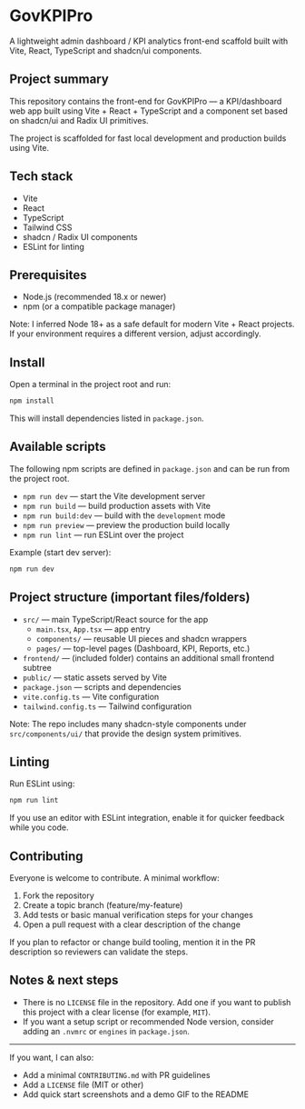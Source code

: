 # GovKPIPro

A lightweight admin dashboard / KPI analytics front-end scaffold built with Vite, React, TypeScript and shadcn/ui components.

## Project summary

This repository contains the front-end for GovKPIPro — a KPI/dashboard web app built using Vite + React + TypeScript and a component set based on shadcn/ui and Radix UI primitives.

The project is scaffolded for fast local development and production builds using Vite.

## Tech stack

- Vite
- React
- TypeScript
- Tailwind CSS
- shadcn / Radix UI components
- ESLint for linting

## Prerequisites

- Node.js (recommended 18.x or newer)
- npm (or a compatible package manager)

Note: I inferred Node 18+ as a safe default for modern Vite + React projects. If your environment requires a different version, adjust accordingly.

## Install

Open a terminal in the project root and run:

```powershell
npm install
```

This will install dependencies listed in `package.json`.

## Available scripts

The following npm scripts are defined in `package.json` and can be run from the project root.

- `npm run dev` — start the Vite development server
- `npm run build` — build production assets with Vite
- `npm run build:dev` — build with the `development` mode
- `npm run preview` — preview the production build locally
- `npm run lint` — run ESLint over the project

Example (start dev server):

```powershell
npm run dev
```

## Project structure (important files/folders)

- `src/` — main TypeScript/React source for the app
  - `main.tsx`, `App.tsx` — app entry
  - `components/` — reusable UI pieces and shadcn wrappers
  - `pages/` — top-level pages (Dashboard, KPI, Reports, etc.)
- `frontend/` — (included folder) contains an additional small frontend subtree
- `public/` — static assets served by Vite
- `package.json` — scripts and dependencies
- `vite.config.ts` — Vite configuration
- `tailwind.config.ts` — Tailwind configuration

Note: The repo includes many shadcn-style components under `src/components/ui/` that provide the design system primitives.

## Linting

Run ESLint using:

```powershell
npm run lint
```

If you use an editor with ESLint integration, enable it for quicker feedback while you code.

## Contributing

Everyone is welcome to contribute. A minimal workflow:

1. Fork the repository
2. Create a topic branch (feature/my-feature)
3. Add tests or basic manual verification steps for your changes
4. Open a pull request with a clear description of the change

If you plan to refactor or change build tooling, mention it in the PR description so reviewers can validate the steps.

## Notes & next steps

- There is no `LICENSE` file in the repository. Add one if you want to publish this project with a clear license (for example, `MIT`).
- If you want a setup script or recommended Node version, consider adding an `.nvmrc` or `engines` in `package.json`.

---

If you want, I can also:

- Add a minimal `CONTRIBUTING.md` with PR guidelines
- Add a `LICENSE` file (MIT or other)
- Add quick start screenshots and a demo GIF to the README


